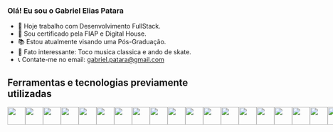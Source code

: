 ### Olá! Eu sou o Gabriel Elias Patara

 - 📓 Hoje trabalho com Desenvolvimento FullStack.
 - 📜 Sou certificado pela FIAP e Digital House.
 - 📚 Estou atualmente visando uma Pós-Graduação.
 - 🎼 Fato interessante: Toco musica classica e ando de skate.
 - 📞 Contate-me no email: gabriel.patara@gmail.com


## Ferramentas e tecnologias previamente utilizadas 
<div style="display: flex;">
 <img src="https://cdn.jsdelivr.net/gh/devicons/devicon@latest/icons/html5/html5-original.svg" width="40" height="40"/>
 <img src="https://cdn.jsdelivr.net/gh/devicons/devicon@latest/icons/css3/css3-original.svg" width="40" height="40"/>
 <img src="https://cdn.jsdelivr.net/gh/devicons/devicon@latest/icons/bootstrap/bootstrap-original.svg" width="40" height="40"/>
 <img src="https://cdn.jsdelivr.net/gh/devicons/devicon@latest/icons/javascript/javascript-original.svg" width="40" height="40"/>
 <img src="https://cdn.jsdelivr.net/gh/devicons/devicon@latest/icons/typescript/typescript-original.svg" width="40" height="40"/>
 <img src="https://cdn.jsdelivr.net/gh/devicons/devicon@latest/icons/python/python-original.svg" width="40" height="40"/>
 <img loading="lazy" src="https://cdn.jsdelivr.net/gh/devicons/devicon/icons/git/git-original.svg" width="40" height="40"/>
 <img src="https://cdn.jsdelivr.net/gh/devicons/devicon@latest/icons/angularjs/angularjs-original.svg" width="40" height="40" />
 <img src="https://cdn.jsdelivr.net/gh/devicons/devicon@latest/icons/docker/docker-original.svg" width="40" height="40"/>
 <img src="https://cdn.jsdelivr.net/gh/devicons/devicon@latest/icons/cplusplus/cplusplus-original.svg" width="40" height="40"/>
 <img src="https://cdn.jsdelivr.net/gh/devicons/devicon@latest/icons/csharp/csharp-original.svg" width="40" height="40"/>
 <img src="https://cdn.jsdelivr.net/gh/devicons/devicon@latest/icons/dot-net/dot-net-original.svg" width="40" height="40"/>
 <img src="https://cdn.jsdelivr.net/gh/devicons/devicon@latest/icons/firebase/firebase-original.svg" width="40" height="40"/>
 <img src="https://cdn.jsdelivr.net/gh/devicons/devicon@latest/icons/github/github-original.svg" width="40" height="40"/>
 <img src="https://cdn.jsdelivr.net/gh/devicons/devicon@latest/icons/kotlin/kotlin-original.svg" width="40" height="40"/>
 <img src="https://cdn.jsdelivr.net/gh/devicons/devicon@latest/icons/ngrx/ngrx-original.svg" width="40" height="40"/>
 <img src="https://cdn.jsdelivr.net/gh/devicons/devicon@latest/icons/nodejs/nodejs-original.svg" width="40" height="40"/>
 <img src="https://cdn.jsdelivr.net/gh/devicons/devicon@latest/icons/react/react-original.svg" width="40" height="40"/>
 <img src="https://cdn.jsdelivr.net/gh/devicons/devicon@latest/icons/vscode/vscode-original.svg" width="40" height="40"/>
 <img src="https://cdn.jsdelivr.net/gh/devicons/devicon@latest/icons/ubuntu/ubuntu-original.svg" width="40" height="40"/>
</div>

